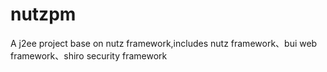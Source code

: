 # nutzpm
A j2ee project base on nutz framework,includes nutz framework、bui web framework、shiro security framework
